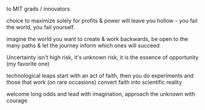 to MIT grads / innovators

choice to maximize solely for profits & power will leave you hollow – you fail the world, you fail yourself. 

imagine the world you want to create & work backwards, be open to the many paths & let the journey inform which ones will succeed
  
Uncertainty isn't high risk, it's unknown risk, it is the essence of opportunity (my favorite one)
  
technological leaps start with an act of faith, then you do experiments and those that work (on rare occasions) convert faith into scientific reality
 
welcome long odds and lead with imagination, approach the unknown with courage